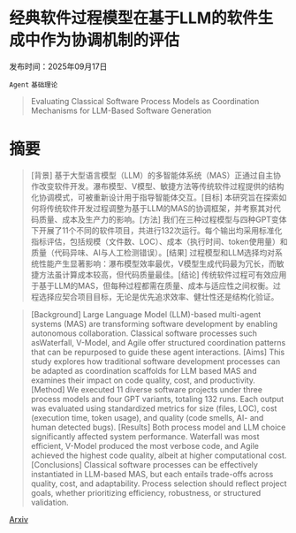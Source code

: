 # 经典软件过程模型在基于LLM的软件生成中作为协调机制的评估

发布时间：2025年09月17日

`Agent` `基础理论`

> Evaluating Classical Software Process Models as Coordination Mechanisms for LLM-Based Software Generation

# 摘要

> [背景] 基于大型语言模型（LLM）的多智能体系统（MAS）正通过自主协作改变软件开发。瀑布模型、V模型、敏捷方法等传统软件过程提供的结构化协调模式，可被重新设计用于指导智能体交互。[目标] 本研究旨在探索如何将传统软件开发过程调整为基于LLM的MAS的协调框架，并考察其对代码质量、成本及生产力的影响。[方法] 我们在三种过程模型与四种GPT变体下开展了11个不同的软件项目，共进行132次运行。每个输出均采用标准化指标评估，包括规模（文件数、LOC）、成本（执行时间、token使用量）和质量（代码异味、AI与人工检测错误）。[结果] 过程模型和LLM选择均对系统性能产生显著影响：瀑布模型效率最优，V模型生成代码最为冗长，而敏捷方法虽计算成本较高，但代码质量最佳。[结论] 传统软件过程可有效应用于基于LLM的MAS，但每种过程都需在质量、成本与适应性之间权衡。过程选择应契合项目目标，无论是优先追求效率、健壮性还是结构化验证。

> [Background] Large Language Model (LLM)-based multi-agent systems (MAS) are transforming software development by enabling autonomous collaboration. Classical software processes such asWaterfall, V-Model, and Agile offer structured coordination patterns that can be repurposed to guide these agent interactions. [Aims] This study explores how traditional software development processes can be adapted as coordination scaffolds for LLM based MAS and examines their impact on code quality, cost, and productivity. [Method] We executed 11 diverse software projects under three process models and four GPT variants, totaling 132 runs. Each output was evaluated using standardized metrics for size (files, LOC), cost (execution time, token usage), and quality (code smells, AI- and human detected bugs). [Results] Both process model and LLM choice significantly affected system performance. Waterfall was most efficient, V-Model produced the most verbose code, and Agile achieved the highest code quality, albeit at higher computational cost. [Conclusions] Classical software processes can be effectively instantiated in LLM-based MAS, but each entails trade-offs across quality, cost, and adaptability. Process selection should reflect project goals, whether prioritizing efficiency, robustness, or structured validation.

[Arxiv](https://arxiv.org/abs/2509.13942)
